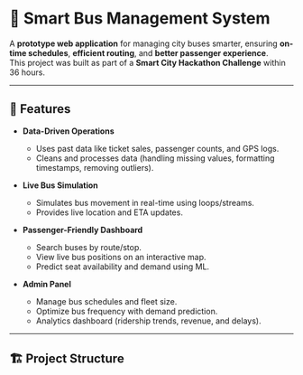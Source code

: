 # 🚌 Smart Bus Management System

A **prototype web application** for managing city buses smarter, ensuring **on-time schedules**, **efficient routing**, and **better passenger experience**.  
This project was built as part of a **Smart City Hackathon Challenge** within 36 hours.

---

## 🚀 Features

- **Data-Driven Operations**
  - Uses past data like ticket sales, passenger counts, and GPS logs.
  - Cleans and processes data (handling missing values, formatting timestamps, removing outliers).

- **Live Bus Simulation**
  - Simulates bus movement in real-time using loops/streams.
  - Provides live location and ETA updates.

- **Passenger-Friendly Dashboard**
  - Search buses by route/stop.
  - View live bus positions on an interactive map.
  - Predict seat availability and demand using ML.

- **Admin Panel**
  - Manage bus schedules and fleet size.
  - Optimize bus frequency with demand prediction.
  - Analytics dashboard (ridership trends, revenue, and delays).

---

## 🏗️ Project Structure

